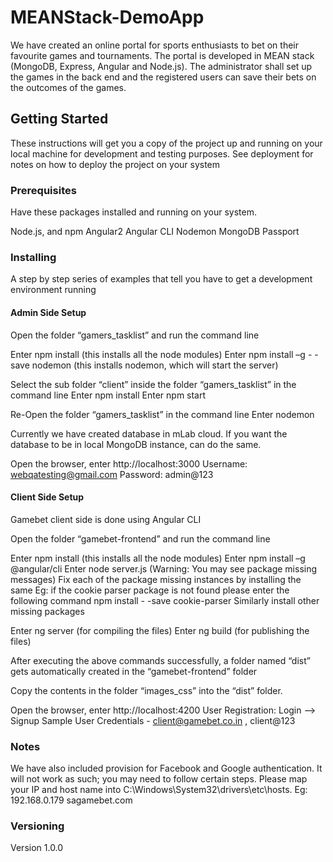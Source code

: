 # MEANStack-DemoApp

We have created an online portal for sports enthusiasts to bet on their favourite games and tournaments. The portal is developed in MEAN stack (MongoDB, Express, Angular and Node.js). The administrator shall set up the games in the back end and the registered users can save their bets on the outcomes of the games.


## Getting Started

These instructions will get you a copy of the project up and running on your local machine for development and testing purposes. See deployment for notes on how to deploy the project on your system

### Prerequisites

Have these packages installed and running on your system. 

Node.js, and npm
Angular2 
Angular CLI
Nodemon
MongoDB
Passport 


### Installing

A step by step series of examples that tell you have to get a development environment running


#### Admin Side Setup

Open the folder “gamers_tasklist” and run the command line

Enter npm install (this installs all the node modules)
Enter npm install –g - -save nodemon (this installs nodemon, which will start the server)

Select the sub folder “client” inside the folder “gamers_tasklist” in the command line
Enter npm install 
Enter npm start


Re-Open the folder “gamers_tasklist” in the command line
Enter nodemon



Currently we have created database in mLab cloud. If you want the database to be in local MongoDB instance, can do the same. 

Open the browser, enter http://localhost:3000
Username: webqatesting@gmail.com
Password: admin@123



#### Client Side Setup

Gamebet client side is done using Angular CLI

Open the folder “gamebet-frontend” and run the command line

Enter npm install (this installs all the node modules)
Enter npm install –g @angular/cli
Enter node server.js (Warning: You may see package missing messages)
Fix each of the package missing instances by installing the same 
Eg: if the cookie parser package is not found please enter the following command
npm install - -save cookie-parser
Similarly install other missing packages 

Enter ng server (for compiling the files)
Enter ng build (for publishing the files)

After executing the above commands successfully, a folder named “dist” gets automatically created in the “gamebet-frontend” folder

Copy the contents in the folder “images_css” into the “dist” folder.

Open the browser, enter http://localhost:4200
User Registration: Login --> Signup
Sample User Credentials - client@gamebet.co.in , client@123

### Notes

We have also included provision for Facebook and Google authentication. It will not work as such; you may need to follow certain steps. Please map your IP and host name into C:\Windows\System32\drivers\etc\hosts. 
Eg:  192.168.0.179 sagamebet.com


### Versioning

Version 1.0.0

